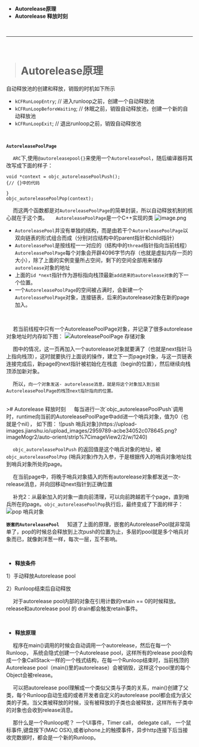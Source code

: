 - **Autorelease原理**
- **Autorelease 释放时刻**




<br/>

***
<br/>

># Autorelease原理

自动释放池的创建和释放，销毁的时机如下所示

- `kCFRunLoopEntry`; // 进入runloop之前，创建一个自动释放池
- `kCFRunLoopBeforeWaiting`; // 休眠之前，销毁自动释放池，创建一个新的自动释放池
- `kCFRunLoopExit`; // 退出runloop之前，销毁自动释放池

<br/>

**`AutoreleasePoolPage`**

&emsp;  `ARC`下,使用`@autoreleasepool{}`来使用一个`AutoreleasePool`，随后编译器将其改写成下面的样子：

```
void *context = objc_autoreleasePoolPush();
{// {}中的代码

}
objc_autoreleasePoolPop(context);
```
&emsp;  而这两个函数都是对`AutoreleasePoolPage`的简单封装，所以自动释放机制的核心就在于这个类。
&emsp;  `AutoreleasePoolPage`是一个C++实现的类
![image.png](https://upload-images.jianshu.io/upload_images/2959789-62fa537bae05bd0c.png?imageMogr2/auto-orient/strip%7CimageView2/2/w/1240)

-  `AutoreleasePool`并没有单独的结构，而是由若干个`AutoreleasePoolPage`以双向链表的形式组合而成（分别对应结构中的parent指针和child指针）
-  `AutoreleasePool`是按线程一一对应的（结构中的`thread`指针指向当前线程）
`AutoreleasePoolPage`每个对象会开辟4096字节内存（也就是虚拟内存一页的大小），除了上面的实例变量所占空间，剩下的空间全部用来储存 `autorelease`对象的地址
-  上面的`id *next`指针作为游标指向栈顶最新`add进来的autorelease对象`的下一个位置。
-  一个`AutoreleasePoolPage`的空间被占满时，会新建一个`AutoreleasePoolPage`对象，连接链表，后来的autorelease对象在新的page加入。



<br/>

&emsp;  若当前线程中只有一个AutoreleasePoolPage对象，并记录了很多autorelease对象地址时内存如下图：
![AutoreleasePoolPage 存储对象](https://upload-images.jianshu.io/upload_images/2959789-756d667be4634175.png?imageMogr2/auto-orient/strip%7CimageView2/2/w/1240)

&emsp;  图中的情况，这一页再加入一个autorelease对象就要满了（也就是next指针马上指向栈顶），这时就要执行上面说的操作，建立下一页page对象，与这一页链表连接完成后，新page的next指针被初始化在栈底（begin的位置），然后继续向栈顶添加新对象。

&emsp;  所以，`向一个对象发送- autorelease消息，就是将这个对象加入到当前AutoreleasePoolPage的栈顶next指针指向的位置。`


<br/>
># Autorelease 释放时刻
&emsp;  每当进行一次`objc_autoreleasePoolPush`调用时，runtime向当前的AutoreleasePoolPage中add进一个哨兵对象，值为0（也就是个nil）， 如下图：
![push 哨兵对象](https://upload-images.jianshu.io/upload_images/2959789-acbe34052c078645.png?imageMogr2/auto-orient/strip%7CimageView2/2/w/1240)

&emsp; `objc_autoreleasePoolPush` 的返回值是这个哨兵对象的地址，被`objc_autoreleasePoolPop` (哨兵对象)作为入参，于是根据传入的哨兵对象地址找到哨兵对象所处的page。

&emsp; 在当前page中，将晚于哨兵对象插入的所有autorelease对象都发送一次- release消息，并向回移动next指针到正确位置

&emsp; 补充2：从最新加入的对象一直向前清理，可以向前跨越若干个page，直到哨兵所在的page。`objc_autoreleasePoolPop`执行后，最终变成了下面的样子：
![pop 哨兵对象](https://upload-images.jianshu.io/upload_images/2959789-1eadbb5ba52c2f98.png?imageMogr2/auto-orient/strip%7CimageView2/2/w/1240)

**`嵌套的AutoreleasePool`**
&emsp;  知道了上面的原理，嵌套的AutoreleasePool就非常简单了，pop的时候总会释放到上次push的位置为止，多层的pool就是多个哨兵对象而已，就像剥洋葱一样，每次一层，互不影响。

<br/>

- **释放条件**

1）手动释放Autorelease pool

2）Runloop结束后自动释放

&emsp; 对于autorelease pool内部的对象在引用计数的retain == 0的时候释放。release和autorelease pool 的 drain都会触发retain事件。

<br/>

- **释放原理**

&emsp; 程序在main()调用的时候会自动调用一个autorelease，然后在每一个Runloop， 系统会隐式创建一个Autorelease pool，这样所有的release pool会构成一个象CallStack一样的一个栈式结构，在每一个Runloop结束时，当前栈顶的 Autorelease pool（main()里的autorelease）会被销毁，这样这个pool里的每个Object会被release。

&emsp; 可以把autorelease pool理解成一个类似父类与子类的关系，main()创建了父类，每个Runloop自动生成的或者开发者自定义的autorelease pool都会成为该父类的子类。当父类被释放的时候，没有被释放的子类也会被释放，这样所有子类中的对象也会收到release消息。

&emsp; 那什么是一个Runloop呢？ 一个UI事件，Timer call， delegate call， 一个鼠标事件,键盘按下(MAC OSX),或者iphone上的触摸事件，异步http连接下后当接收完数据时，都会是一个新的Runloop。


